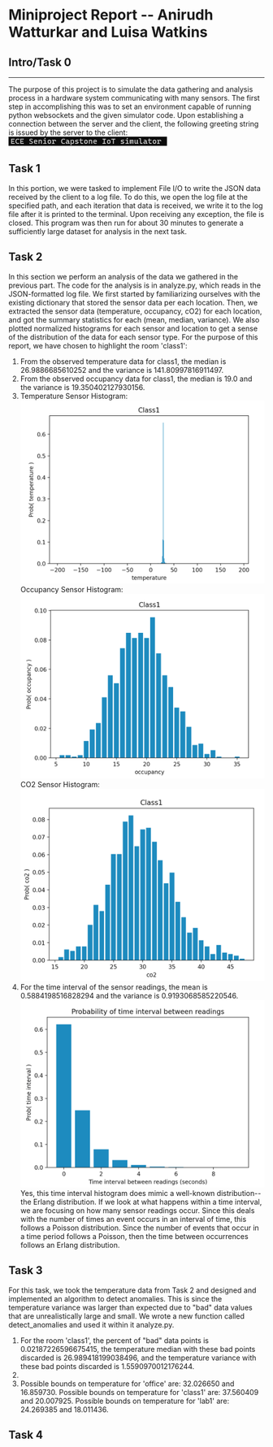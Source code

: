 # Miniproject Report -- Anirudh Watturkar and Luisa Watkins

## Intro/Task 0
---

The purpose of this project is to simulate the data gathering and analysis process in a hardware system communicating with many sensors. The first step in accomplishing this was to set an environment capable of running python websockets and the given simulator code. Upon establishing a connection between the server and the client, the following greeting string is issued by the server to the client:
![ECE Capstone IoT simulator](images/message.jpg)

## Task 1

In this portion, we were tasked to implement File I/O to write the JSON data received by the client to a log file. To do this, we open the log file at the specified path, and each iteration that data is received, we write it to the log file after it is printed to the terminal. Upon receiving any exception, the file is closed. This program was then run for about 30 minutes to generate a sufficiently large dataset for analysis in the next task.

## Task 2

In this section we perform an analysis of the data we gathered in the previous part. The code for the analysis is in analyze.py, which reads in the JSON-formatted log file. We first started by familiarizing ourselves with the existing dictionary that stored the sensor data per each location. Then, we extracted the sensor data (temperature, occupancy, cO2) for each location, and got the summary statistics for each (mean, median, variance). We also plotted normalized histograms for each sensor and location to get a sense of the distribution of the data for each sensor type. For the purpose of this report, we have chosen to highlight the room 'class1':
1. From the observed temperature data for class1, the median is 26.9886685610252 and the variance is 141.80997816911497.
2. From the observed occupancy data for class1, the median is 19.0 and the variance is 19.350402127930156.
3. Temperature Sensor Histogram:
![Temperature Sensor Histogram](images/temperature.jpg)
Occupancy Sensor Histogram:
![Occupancy Sensor Histogram](images/occupancy.jpg)
CO2 Sensor Histogram:
![CO2 Sensor Histogram](images/co2.jpg)
4. For the time interval of the sensor readings, the mean is 0.5884198516828294 and the variance is 0.9193068585220546.
![Time Interval Histogram](images/time_interval.jpg)
Yes, this time interval histogram does mimic a well-known distribution--the Erlang distribution. If we look at what happens within a time interval, we are focusing on how many sensor readings occur. Since this deals with the number of times an event occurs in an interval of time, this follows a Poisson distribution. Since the number of events that occur in a time period follows a Poisson, then the time between occurrences follows an Erlang distribution.

## Task 3

For this task, we took the temperature data from Task 2 and designed and implemented an algorithm to detect anomalies. This is since the temperature variance was larger than expected due to "bad" data values that are unrealistically large and small. We wrote a new function called detect_anomalies and used it within it analyze.py.
1. For the room 'class1', the percent of "bad" data points is 0.02187226596675415, the temperature median with these bad points discarded is 26.989418199038496, and the temperature variance with these bad points discarded is 1.5590970012176244.
2.
3. Possible bounds on temperature for 'office' are: 32.026650 and 16.859730. Possible bounds on temperature for 'class1' are: 37.560409 and 20.007925. Possible bounds on temperature for 'lab1' are: 24.269385 and 18.011436.

## Task 4
